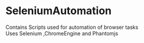 # SeleniumAutomation
Contains Scripts used for automation of browser tasks<br>
Uses Selenium ,ChromeEngine and Phantomjs
